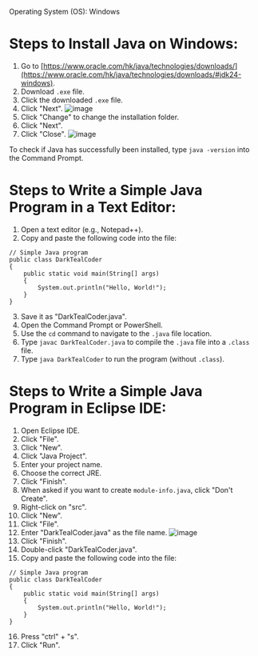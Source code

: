 Operating System (OS): Windows

# Steps to Install Java on Windows: 
1. Go to [https://www.oracle.com/hk/java/technologies/downloads/](https://www.oracle.com/hk/java/technologies/downloads/#jdk24-windows).
2. Download `.exe` file.
3. Click the downloaded `.exe` file.
4. Click "Next".
![image](https://github.com/user-attachments/assets/99484773-7e42-4412-ab43-bd4f9d7f39f7)
5. Click "Change" to change the installation folder.
6. Click "Next".
7. Click "Close".
![image](https://github.com/user-attachments/assets/b73af54f-4154-4b72-8d45-7d7858aec601)

To check if Java has successfully been installed, type `java -version` into the Command Prompt.

# Steps to Write a Simple Java Program in a Text Editor: 
1. Open a text editor (e.g., Notepad++).
2. Copy and paste the following code into the file:
```
// Simple Java program
public class DarkTealCoder
{
    public static void main(String[] args)
    {
        System.out.println("Hello, World!");
    }
}
```
3. Save it as "DarkTealCoder.java".
4. Open the Command Prompt or PowerShell.
5. Use the `cd` command to navigate to the `.java` file location.
6. Type `javac DarkTealCoder.java` to compile the `.java` file into a `.class` file.
7. Type `java DarkTealCoder` to run the program (without `.class`).

# Steps to Write a Simple Java Program in Eclipse IDE:
1. Open Eclipse IDE.
2. Click "File".
3. Click "New".
4. Click "Java Project".
5. Enter your project name.
6. Choose the correct JRE.
7. Click "Finish".
8. When asked if you want to create `module-info.java`, click "Don't Create".
9. Right-click on "src".
10. Click "New".
11. Click "File".
12. Enter "DarkTealCoder.java" as the file name.
![image](https://github.com/user-attachments/assets/dd743045-68a9-4fe6-a943-4eea2d326e9f)
13. Click "Finish".
14. Double-click "DarkTealCoder.java".
15. Copy and paste the following code into the file:
```
// Simple Java program
public class DarkTealCoder
{
    public static void main(String[] args)
    {
        System.out.println("Hello, World!");
    }
}
```
16. Press "ctrl" + "s".
17. Click "Run".
